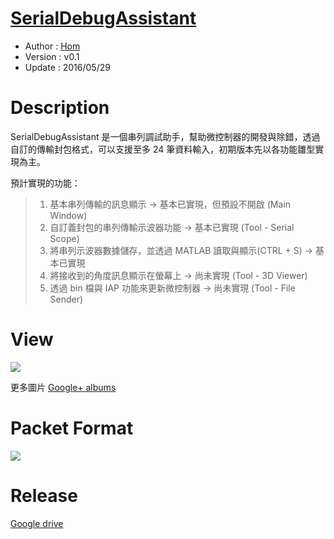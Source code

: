 [SerialDebugAssistant](https://github.com/Hom-Wang/SerialDebugAssistant)
========
* Author  : [Hom](https://github.com/Hom-Wang)
* Version : v0.1
* Update  : 2016/05/29

Description
========
SerialDebugAssistant 是一個串列調試助手，幫助微控制器的開發與除錯，透過自訂的傳輸封包格式，可以支援至多 24 筆資料輸入，初期版本先以各功能雛型實現為主。

預計實現的功能：
 > 1. 基本串列傳輸的訊息顯示 → 基本已實現，但預設不開啟 (Main Window)  
 > 2. 自訂義封包的串列傳輸示波器功能 → 基本已實現 (Tool - Serial Scope)  
 > 3. 將串列示波器數據儲存，並透過 MATLAB 讀取與顯示(CTRL + S) → 基本已實現  
 > 4. 將接收到的角度訊息顯示在螢幕上 → 尚未實現 (Tool - 3D Viewer)  
 > 5. 透過 bin 檔與 IAP 功能來更新微控制器 → 尚未實現 (Tool - File Sender)  

View
========
<img src="https://lh3.googleusercontent.com/XQv14GvwBFKAHbIAOj8KPBsJ43yr9p8uTNn9QrNmpgDvhHbvkX94nJ5TcriPcta8ViGYZBf8TL-VxY-7AfiwAy2QE6mI9R8TRAGDnk5JdguSxfT3noMxf5JyRixoIONIug7qRquH7dHdkiDWke_olBfszOiEoIzxq1_01A4BVAL2goB-JhhDILr7L3b28PLH3T74fIzG-Yrv8kWJ02j2lA-i5Xi48GNoURSSlRShFQKPmi1mKJ8rIvWAjcuiSRA0vVwaH8I0zoEHOoC3Joc2agLb84AcLLhatVReqzwkQu28QfADVf0NPzc1Ta2-suyX7JDoZfwmaPVwghS6SaPKmySXk5NKiFnYBqiv03EeSYqyyPXFoCN2TkRtElKR-0zn6O0u9odeJyl7mcicSpp3kSGfc-R19H3L8BYVq5LCa0Z0_Mm4Wzmio8l3DUOdX_vryQkPFIriDezM1S0D0orh1DS9q7kE7lJgXK2qlRL38kBNtTudFKIdoCtuJh45c5NBEOkYHm3cMrYhPYyDBR-7udezuD6J5hCUgdzUmdd2r53Q7qMs_QypILmGNXpWir7t-_CDwavWlHSIwXdsUL0wQBVPTzWi-l0P=w785-h518-no" />

更多圖片 [Google+ albums](https://goo.gl/photos/eMeMyJ5LZUsToNJP8)

Packet Format
========
<img src="https://lh3.googleusercontent.com/N9nRQTGRXDteKrLncUyIdKaGctyJDWujKP46JiKsgOTTlqcWKbu5X_y219D1T_nmcKDLsSgfl3VqNB2s1DCw_XvywzrJRe5dJe6SMTGQOrvcIg_yaM7IgUQvbSTlQEBpgPQoK1E4OeoUoTKINUfuzzqmk4DM0HsvM4gV5VVrPNzixmA3mZ2b_S0Og_mMd6FgazNf3wyEFWS8jS5FSss4uytwZkgjAptq_u3xDTo3n-GEGbrleD3offCt2Id6Yop3AHgYlHY149AvH1twy5YCF9wOhdpColqGtTaC2SjLyO0VD9qWhX55uYDBPx91Y0n2XYl-TAyNE0iymVMUfM8N7y8h9cf_nVTmWRhcMnwRUYRONmX1YgDTKvelnV1pgokMYiIsubCRN9-VvUVZyon_F2PjQ9vkIMLG1uESueC9uFSvp8J8csSW6-pZd-qe4bVp4TkFf0RJCTw8vOi7Km5ajjhgQ-D8SXXeITDeayu0So3jIGsZd8oV6ObQa3YsVc4Unx67tThacV741MZuu1sdSQKvnVi9r1DsPnlvC-PBGuuW2BFf5lauJreUv6B-cKeGw5yj6JVeZhKYCtXd3YvkD_-xqlvmP1SD=w1101-h257-no" />

Release
========
[Google drive](https://drive.google.com/open?id=0BzL2wwAot6oPWG1DWFNmN1Y5WlE)
